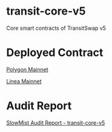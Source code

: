 # transit-core-v5
Core smart contracts of TransitSwap v5

# Deployed Contract

[Polygon Mainnet](https://polygonscan.com/address/0x00000047bb99ea4d791bb749d970de71ee0b1a34)

[Linea Mainnet](https://lineascan.build/address/0x00000047bb99ea4d791bb749d970de71ee0b1a34)

# Audit Report

[SlowMist Audit Report - transit-core-v5](https://www.slowmist.com/security-audit-certificate.html?id=235023a891d120597f0b1a992bdae89567b8d6cdb3ebd7ad227de29da7163cfd)
